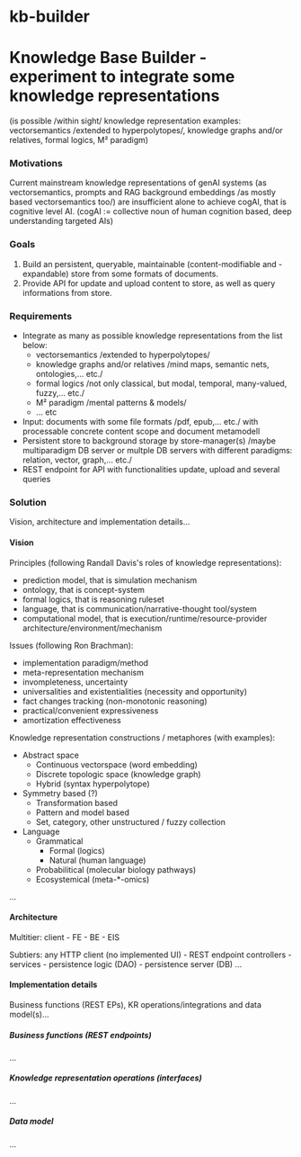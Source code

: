 # kb-builder

# Knowledge Base Builder - experiment to integrate some knowledge representations 
(is possible /within sight/ knowledge representation examples: vectorsemantics /extended to hyperpolytopes/, knowledge graphs and/or relatives, formal logics, M² paradigm)

### Motivations
Current mainstream knowledge representations of genAI systems (as vectorsemantics, prompts and RAG background embeddings /as mostly based vectorsemantics too/) are insufficient alone to achieve cogAI, that is cognitive level AI.
(cogAI := collective noun of human cognition based, deep understanding targeted AIs)

### Goals
1. Build an persistent, queryable, maintainable (content-modifiable and -expandable) store from some formats of documents.
2. Provide API for update and upload content to store, as well as query informations from store.

### Requirements
- Integrate as many as possible knowledge representations from the list below:
  - vectorsemantics /extended to hyperpolytopes/
  - knowledge graphs and/or relatives /mind maps, semantic nets, ontologies,... etc./
  - formal logics /not only classical, but modal, temporal, many-valued, fuzzy,... etc./
  - M² paradigm /mental patterns & models/
  - ... etc
- Input: documents with some file formats /pdf, epub,... etc./ with processable concrete content scope and document metamodell
- Persistent store to background storage by store-manager(s) /maybe multiparadigm DB server or multple DB servers with different paradigms: relation, vector, graph,... etc./
- REST endpoint for API with functionalities update, upload and several queries

### Solution
Vision, architecture and implementation details...

#### Vision
Principles (following Randall Davis's roles of knowledge representations):
- prediction model, that is simulation mechanism
- ontology, that is concept-system
- formal logics, that is reasoning ruleset
- language, that is communication/narrative-thought tool/system
- computational model, that is execution/runtime/resource-provider architecture/environment/mechanism

Issues (following Ron Brachman):
- implementation paradigm/method
- meta-representation mechanism
- invompleteness, uncertainty
- universalities and existentialities (necessity and opportunity)
- fact changes tracking (non-monotonic reasoning)
- practical/convenient expressiveness
- amortization effectiveness

Knowledge representation constructions / metaphores (with examples):
- Abstract space
  - Continuous vectorspace (word embedding)
  - Discrete topologic space (knowledge graph)
  - Hybrid (syntax hyperpolytope)
- Symmetry based (?)
  - Transformation based
  - Pattern and model based
  - Set, category, other unstructured / fuzzy collection
- Language
  - Grammatical
    - Formal (logics)
    - Natural (human language)
  - Probabilitical (molecular biology pathways)
  - Ecosystemical (meta-*-omics)

...

#### Architecture
Multitier: client - FE - BE - EIS

Subtiers: any HTTP client (no implemented UI) - REST endpoint controllers - services - persistence logic (DAO) - persistence server (DB)
...

#### Implementation details
Business functions (REST EPs), KR operations/integrations and data model(s)...

##### Business functions (REST endpoints)
...

##### Knowledge representation operations (interfaces)
...

##### Data model
...

